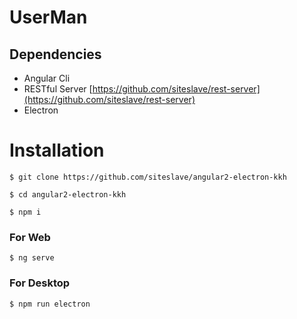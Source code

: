 # UserMan

## Dependencies

- Angular Cli
- RESTful Server [https://github.com/siteslave/rest-server](https://github.com/siteslave/rest-server)
- Electron

# Installation

```
$ git clone https://github.com/siteslave/angular2-electron-kkh

$ cd angular2-electron-kkh

$ npm i
```

### For Web

```
$ ng serve
```

### For Desktop

```
$ npm run electron
```